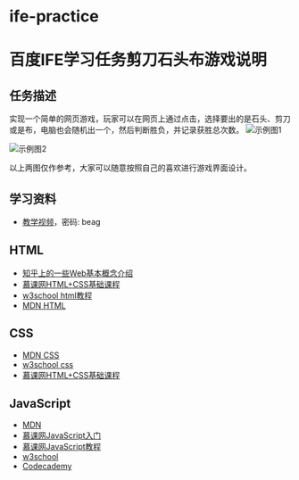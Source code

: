 # ife-practice

# 百度IFE学习任务剪刀石头布游戏说明
## 任务描述
实现一个简单的网页游戏，玩家可以在网页上通过点击，选择要出的是石头、剪刀或是布，电脑也会随机出一个，然后判断胜负，并记录获胜总次数。
![示例图1](../asset/game_qihang_task1_01.jpg)

![示例图2](../asset/game_qihang_task1_02.jpg)

以上两图仅作参考，大家可以随意按照自己的喜欢进行游戏界面设计。
## 学习资料
* [教学视频](http://pan.baidu.com/s/1mgxh8XM)，密码: beag

## HTML

- [知乎上的一些Web基本概念介绍](http://www.zhihu.com/question/22689579)
- [慕课网HTML+CSS基础课程](http://www.imooc.com/learn/9)
- [w3school html教程](http://w3school.com.cn/html/index.asp)
- [MDN HTML](https://developer.mozilla.org/zh-CN/docs/Web/HTML/Introduction)

## CSS

- [MDN CSS](https://developer.mozilla.org/zh-CN/docs/Web/Guide/CSS/Getting_started)
- [w3school css](http://w3school.com.cn/css/index.asp)
- [慕课网HTML+CSS基础课程](http://www.imooc.com/learn/9)

## JavaScript

- [MDN](https://developer.mozilla.org/zh-CN/docs/Web/JavaScript)
- [慕课网JavaScript入门](http://www.imooc.com/learn/36)
- [慕课网JavaScript教程](http://www.imooc.com/learn/10)
- [w3school](http://www.w3school.com.cn/js/)
- [Codecademy](http://www.codecademy.com/tracks/javascript)